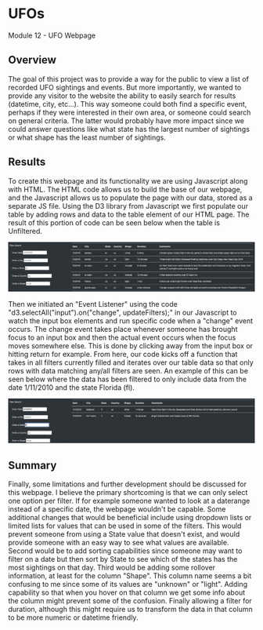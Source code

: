 # UFOs
Module 12 - UFO Webpage

## Overview
The goal of this project was to provide a way for the public to view a list of recorded UFO sightings and events.  But more importantly, we wanted to provide any visitor to the website the ability to easily search for results (datetime, city, etc...).  This way someone could both find a specific event, perhaps if they were interested in their own area, or someone could search on general criteria.  The latter would probably have more impact since we could answer questions like what state has the largest number of sightings or what shape has the least number of sightings.

## Results
To create this webpage and its functionality we are using Javascript along with HTML.  The HTML code allows us to build the base of our webpage, and the Javascript allows us to populate the page with our data, stored as a separate JS file.  Using the D3 library from Javascript we first populate our table by adding rows and data to the table element of our HTML page.  The result of this portion of code can be seen below when the table is Unfiltered.

![Unfiltered View](UFO_Webpage_code/web/static/images/UnfilteredSearch.png)

Then we initiated an "Event Listener" using the code "d3.selectAll("input").on("change", updateFilters);" in our Javascript to watch the input box elements and run specific code when a "change" event occurs.  The change event takes place whenever someone has brought focus to an input box and then the actual event occurs when the focus moves somewhere else.  This is done by clicking away from the input box or hitting return for example.  From here, our code kicks off a function that takes in all filters currently filled and iterates over our table data so that only rows with data matching any/all filters are seen.  An example of this can be seen below where the data has been filtered to only include data from the date 1/11/2010 and the state Florida (fl).

![Filtered View](UFO_Webpage_code/web/static/images/FilteredSearch.png)

## Summary
Finally, some limitations and further development should be discussed for this webpage.  I believe the primary shortcoming is that we can only select one option per filter.  If for example someone wanted to look at a daterange instead of a specific date, the webpage wouldn't be capable.  Some additional changes that would be beneficial include using dropdown lists or limited lists for values that can be used in some of the filters.  This would prevent someone from using a State value that doesn't exist, and would provide someone with an easy way to see what values are available.  Second would be to add sorting capabilities since someone may want to filter on a date but then sort by State to see which of the states has the most sightings on that day.  Third would be adding some rollover information, at least for the column "Shape".  This column name seems a bit confusing to me since some of its values are "unknown" or "light".  Adding capability so that when you hover on that column we get some info about the column might prevent some of the confusion.  Finally allowing a filter for duration, although this might require us to transform the data in that column to be more numeric or datetime friendly.

